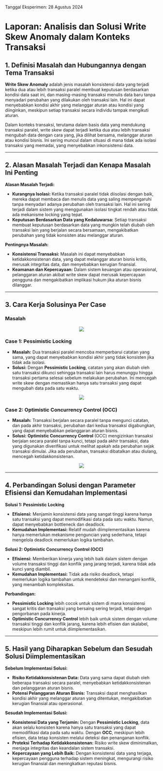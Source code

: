 Tanggal Eksperimen: 28 Agustus 2024
# Laporan: Analisis dan Solusi Write Skew Anomaly dalam Konteks Transaksi

## 1. Definisi Masalah dan Hubungannya dengan Tema Transaksi

**Write Skew Anomaly** adalah jenis masalah konsistensi data yang terjadi ketika dua atau lebih transaksi paralel membuat keputusan berdasarkan kondisi data saat ini, dan masing-masing transaksi menulis data baru tanpa menyadari perubahan yang dilakukan oleh transaksi lain. Hal ini dapat menyebabkan kondisi akhir yang melanggar aturan atau kondisi yang diinginkan, meskipun setiap transaksi secara individu tampak mengikuti aturan.

Dalam konteks transaksi, terutama dalam basis data yang mendukung transaksi paralel, write skew dapat terjadi ketika dua atau lebih transaksi mengubah data dengan cara yang, jika dilihat bersama, melanggar aturan atau kondisi bisnis. Ini sering muncul dalam situasi di mana tidak ada isolasi transaksi yang memadai, yang menyebabkan inkonsistensi data.

---

## 2. Alasan Masalah Terjadi dan Kenapa Masalah Ini Penting

**Alasan Masalah Terjadi:**
- **Kurangnya Isolasi:** Ketika transaksi paralel tidak diisolasi dengan baik, mereka dapat membaca dan menulis data yang saling mempengaruhi tanpa menyadari adanya perubahan oleh transaksi lain. Hal ini sering terjadi dalam sistem yang menggunakan isolasi tingkat rendah atau tidak ada mekanisme locking yang tepat.
- **Keputusan Berdasarkan Data yang Kedaluwarsa:** Setiap transaksi membuat keputusan berdasarkan data yang mungkin telah diubah oleh transaksi lain yang berjalan secara bersamaan, mengakibatkan perubahan yang tidak konsisten atau melanggar aturan.

**Pentingnya Masalah:**
- **Konsistensi Transaksi:** Masalah ini dapat menyebabkan ketidakkonsistenan data, yang dapat melanggar aturan bisnis kritis, merusak integritas data, dan menyebabkan kerugian finansial.
- **Keamanan dan Kepercayaan:** Dalam sistem keuangan atau operasional, pelanggaran aturan akibat write skew dapat merusak kepercayaan pengguna dan mengakibatkan implikasi hukum jika aturan bisnis dilanggar.

---

## 3. Cara Kerja Solusinya Per Case

### Masalah
<p align="center">
<img src="Diagram\Diagram Write Skew Case 1.png">
</p>

### Case 1: Pessimistic Locking
- **Masalah:** Dua transaksi paralel mencoba memperbarui catatan yang sama, yang dapat menyebabkan kondisi akhir yang tidak konsisten jika tidak ada isolasi.
- **Solusi:** Dengan **Pessimistic Locking**, catatan yang akan diubah oleh satu transaksi dikunci sehingga transaksi lain harus menunggu hingga transaksi pertama selesai sebelum melakukan perubahan. Ini mencegah write skew dengan memastikan hanya satu transaksi yang dapat mengubah data pada satu waktu.

<p align="center">
<img src="Diagram\Diagram Write Skew Solution 1.png">
</p>

### Case 2: Optimistic Concurrency Control (OCC)
- **Masalah:** Transaksi berjalan secara paralel tanpa mengunci catatan, dan pada akhir transaksi, perubahan dari kedua transaksi digabungkan, yang dapat menyebabkan pelanggaran aturan bisnis.
- **Solusi:** **Optimistic Concurrency Control** (OCC) mengizinkan transaksi berjalan secara paralel tanpa kunci, tetapi pada akhir transaksi, data yang digunakan diverifikasi untuk melihat apakah ada perubahan sejak transaksi dimulai. Jika ada perubahan, transaksi dibatalkan atau diulang, mencegah ketidakkonsistenan.

<p align="center">
<img src="Diagram\Diagram Write Skew Solution 2.png">
</p>

---

## 4. Perbandingan Solusi dengan Parameter Efisiensi dan Kemudahan Implementasi

**Solusi 1: Pessimistic Locking**
- **Efisiensi:** Menjamin konsistensi data yang sangat tinggi karena hanya satu transaksi yang dapat memodifikasi data pada satu waktu. Namun, dapat menyebabkan bottleneck dan deadlock.
- **Kemudahan Implementasi:** Relatif mudah diimplementasikan karena hanya memerlukan mekanisme penguncian yang sederhana, tetapi mengelola deadlock memerlukan logika tambahan.

**Solusi 2: Optimistic Concurrency Control (OCC)**
- **Efisiensi:** Memberikan kinerja yang lebih baik dalam sistem dengan volume transaksi tinggi dan konflik yang jarang terjadi, karena tidak ada kunci yang diambil.
- **Kemudahan Implementasi:** Tidak ada risiko deadlock, tetapi memerlukan logika tambahan untuk mendeteksi dan menangani konflik, yang menambah kompleksitas.

**Perbandingan:**
- **Pessimistic Locking** lebih cocok untuk sistem di mana konsistensi sangat kritis dan transaksi yang bersaing sering terjadi, tetapi dengan pengorbanan pada kinerja.
- **Optimistic Concurrency Control** lebih baik untuk sistem dengan volume transaksi tinggi dan konflik jarang, karena lebih efisien dan skalabel, meskipun lebih rumit untuk diimplementasikan.

---

## 5. Hasil yang Diharapkan Sebelum dan Sesudah Solusi Diimplementasikan

**Sebelum Implementasi Solusi:**
- **Risiko Ketidakkonsistenan Data:** Data yang sama dapat diubah oleh beberapa transaksi secara paralel, menyebabkan ketidakkonsistenan dan pelanggaran aturan bisnis.
- **Potensi Pelanggaran Aturan Bisnis:** Transaksi dapat menghasilkan kondisi akhir yang melanggar aturan yang ditentukan, mengakibatkan kerugian finansial atau operasional.

**Sesudah Implementasi Solusi:**
- **Konsistensi Data yang Terjamin:** Dengan **Pessimistic Locking**, data akan selalu konsisten karena hanya satu transaksi yang dapat memodifikasi data pada satu waktu. Dengan **OCC**, meskipun lebih efisien, data tetap konsisten melalui deteksi dan penanganan konflik.
- **Proteksi Terhadap Ketidakkonsistenan:** Risiko write skew diminimalkan, menjaga integritas dan keandalan sistem transaksi.
- **Kepercayaan yang Lebih Baik:** Dengan konsistensi data yang terjaga, kepercayaan pengguna terhadap sistem meningkat, mengurangi risiko kerugian finansial dan meningkatkan reputasi bisnis.